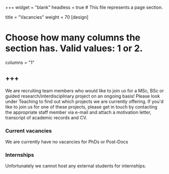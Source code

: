 +++
widget = "blank"
headless = true  # This file represents a page section.

title = "Vacancies"
weight = 70
[design]
  # Choose how many columns the section has. Valid values: 1 or 2.
  columns = "1"

+++
---

We are recruiting team members who would like to join us for a MSc, BSc or guided research/interdisciplinary project on an ongoing basis! Please look under Teaching to find out which projects we are currently offering. If you'd like to join us for one of these projects, please get in touch by contacting the appropriate staff member via e-mail and attach a motivation letter, transcript of academic records and CV.

### Current vacancies
We are currently have no vacancies for PhDs or Post-Docs

### Internships

Unfortunately we cannot host any external students for internships.


